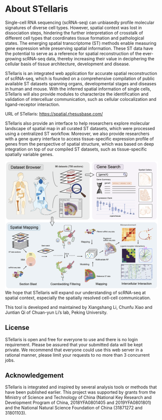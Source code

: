 # About STellaris
Single-cell RNA sequencing (scRNA-seq) can unbiasedly profile molecular signatures of diverse cell types. However, spatial context was lost in dissociation steps, hindering the further interpretation of crosstalk of different cell types that coordinates tissue formation and pathological states. The emerging spatial transcriptome (ST) methods enable measuring gene expression while preserving spatial information. These ST data have the potential to serve as a reference for spatial reconstruction of the ever-growing scRNA-seq data, thereby increasing their value in deciphering the cellular basis of tissue architecture, development and disease.

STellaris is an integrated web application for accurate spatial reconstruction of scRNA-seq, which is founded on a comprehensive compilation of public available ST datasets spanning organs, developmental stages and diseases in human and mouse. With the inferred spatial information of single cells, STellaris will also provide modules to characterize the identification and validation of intercelluar communication, such as cellular colocalization and ligand-receptor interaction.

URL of STellaris: https://spatial.rhesusbase.com/

STellaris also provide an interface to help researchers explore molecular landscape of spatial map in all curated ST datasets, which were processed using a centralized ST workflow. Moreover, we also provide researchers with a gene query interface to access tissue-specific expression profile of genes from the perspective of spatial structure, which was based on deep integration on top of our compiled ST datasets, such as tissue-specific spatially variable genes.

<img src="./figure1.png"/>
We hope that STellaris will expand our understanding of scRNA-seq at spatial context, especially the spatially resolved cell-cell communication.

This tool is developed and maintained by Xiangshang Li, Chunfu Xiao and Juntian Qi of Chuan-yun Li’s lab, Peking University.

## License
STellaris is open and free for everyone to use and there is no login requirement. Please be assured that your submitted data will be kept private. We recommend that everyone could use this web server in a rational manner, please limit your requests to no more than 3 concurrent jobs.

## Acknowledgement
STellaris is integrated and inspired by several analysis tools or methods that have been published earlier.
This project was supported by grants from the Ministry of Science and Technology of China (National Key Research and Development Program of China, 2018YFA0801405 and 2019YFA0801801) and the National Natural Science Foundation of China (31871272 and 31801103).
